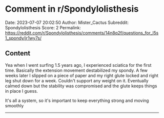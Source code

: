 # Comment in r/Spondylolisthesis

Date: 2023-07-07 20:02:50
Author: Mister_Cactus
Subreddit: Spondylolisthesis
Score: 2
Permalink: https://reddit.com/r/Spondylolisthesis/comments/14n8q2f/questions_for_l5s1_spondy/jr1wy7s/

## Content

Yea when I went surfing 1.5 years ago, I experienced sciatica for the first time. Basically the extension movement destabilized my spondy. A few weeks later I slipped on a piece of paper and my right glute locked and right leg shut down for a week. Couldn't support any weight on it. Eventually calmed down but the stability was compromised and the glute keeps things in place I guess.

It's all a system, so it's important to keep everything strong and moving smoothly

---
